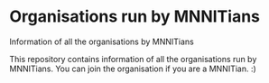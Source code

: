 # Organisations run by MNNITians
Information of all the organisations by MNNITians

This repository contains information of all the organisations run by MNNITians.
You can join the organisation if you are a MNNITian. :)
